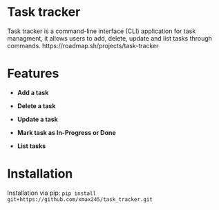 <h1>Task tracker</h1>
Task tracker is a command-line interface (CLI) application for task managment, it allows users to add, delete, update and list tasks through commands.
https://roadmap.sh/projects/task-tracker
<h1>Features</h1>
<ul>
  <li><p><b>Add a task</b></p></li>
  <li><p><b>Delete a task</b></p></li>
  <li><p><b>Update a task</b></p></li>
  <li><p><b>Mark task as In-Progress or Done</b></p></li>
  <li><p><b>List tasks</b></p></li>
</ul>
<h1>Installation</h1>
Installation via pip:
<code>pip install git+https://github.com/xmax245/task_tracker.git</code>
